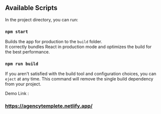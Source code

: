 ## Available Scripts

In the project directory, you can run:

### `npm start`

Builds the app for production to the `build` folder.\
It correctly bundles React in production mode and optimizes the build for the best performance.

### `npm run build`


If you aren't satisfied with the build tool and configuration choices, you can `eject` at any time. This command will remove the single build dependency from your project.

Demo Link :

### https://agencytemplete.netlify.app/
